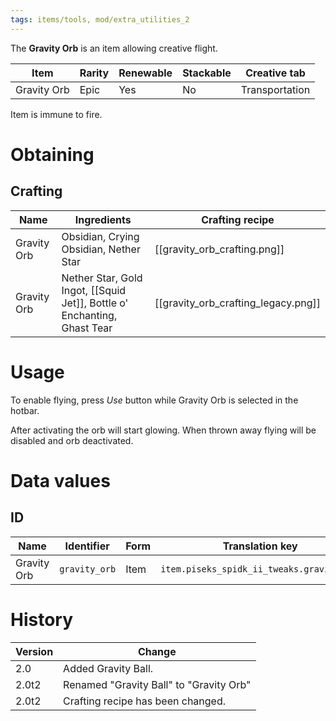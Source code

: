 ```yaml
---
tags: items/tools, mod/extra_utilities_2
---
```


The **Gravity Orb** is an item allowing creative flight.

| Item        | Rarity | Renewable | Stackable | Creative tab   |
| ----------- | ------ | --------- | --------- | -------------- |
| Gravity Orb | Epic   | Yes       | No        | Transportation |

Item is immune to fire.

# Obtaining
## Crafting

| Name        | Ingredients                                                              | Crafting recipe                   |
| ----------- | ------------------------------------------------------------------------ | --------------------------------- |
| Gravity Orb | Obsidian, Crying Obsidian, Nether Star                                   | [[gravity_orb_crafting.png]]      |
| Gravity Orb | Nether Star, Gold Ingot, [[Squid Jet]], Bottle o' Enchanting, Ghast Tear | [[gravity_orb_crafting_legacy.png]] |

# Usage

To enable flying, press _Use_ button while Gravity Orb is selected in the hotbar.

After activating the orb will start glowing. When thrown away flying will be disabled and orb deactivated.

# Data values
## ID

| Name        | Identifier    | Form | Translation key                           |
| ----------- | ------------- | ---- | ----------------------------------------- |
| Gravity Orb | `gravity_orb` | Item | `item.piseks_spidk_ii_tweaks.gravity_orb` | 

# History

| Version | Change                                  |
| ------- | --------------------------------------- |
| 2.0     | Added Gravity Ball.                     |
| 2.0t2   | Renamed "Gravity Ball" to "Gravity Orb" | 
| 2.0t2   | Crafting recipe has been changed.       |